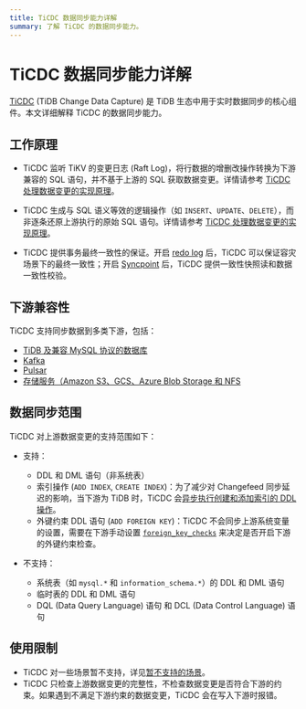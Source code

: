 ```yaml
---
title: TiCDC 数据同步能力详解
summary: 了解 TiCDC 的数据同步能力。
---
```


# TiCDC 数据同步能力详解

[TiCDC](/ticdc/ticdc-overview.md) (TiDB Change Data Capture) 是 TiDB 生态中用于​​实时数据同步​​的核心组件。本文详细解释 TiCDC 的数据同步能力。

## 工作原理​

- TiCDC 监听 TiKV 的变更日志 (Raft Log)，将行数据的增删改操作转换为下游兼容的 SQL 语句，并不基于上游的 SQL 获取数据变更。详情请参考 [TiCDC 处理数据变更的实现原理](/ticdc/ticdc-overview.md#ticdc-处理数据变更的实现原理)。

- TiCDC 生成与 SQL 语义等效的逻辑操作（如 `INSERT`、`UPDATE`、`DELETE`），而非逐条还原上游执行的原始 SQL 语句。详情请参考 [TiCDC 处理数据变更的实现原理](/ticdc/ticdc-overview.md#ticdc-处理数据变更的实现原理)。

- TiCDC 提供事务最终一致性的保证。开启 [redo log](/ticdc/ticdc-sink-to-mysql.md#灾难场景的最终一致性复制) 后，TiCDC 可以保证容灾场景下的最终一致性；开启 [Syncpoint](/ticdc/ticdc-upstream-downstream-check.md#启用-syncpoint) 后，TiCDC 提供一致性快照读和数据一致性校验。

## 下游兼容性

TiCDC 支持同步数据到多类下游，包括：

- [TiDB 及兼容 MySQL 协议的数据库](/ticdc/ticdc-sink-to-mysql.md)
- [Kafka](/ticdc/ticdc-sink-to-kafka.md)
- [Pulsar](/ticdc/ticdc-sink-to-pulsar.md)
- [存储服务（Amazon S3、GCS、Azure Blob Storage 和 NFS](/ticdc/ticdc-sink-to-cloud-storage.md)

## 数据同步范围

TiCDC 对上游数据变更的支持范围如下：

- 支持：
    - DDL 和 DML 语句（非系统表）
    - 索引操作 (`ADD INDEX`, `CREATE INDEX`)：为了减少对 Changefeed 同步延迟的影响，当下游为 TiDB 时，TiCDC 会[异步执行创建和添加索引的 DDL 操作](/ticdc/ticdc-ddl.md#创建和添加索引-ddl-的异步执行)。
    - 外键约束 DDL 语句 (`ADD FOREIGN KEY`)：TiCDC 不会同步上游系统变量的设置，需要在下游手动设置 [`foreign_key_checks`](/system-variables.md#foreign_key_checks) 来决定是否开启下游的外键约束检查。

- 不支持：
    - 系统表（如 `mysql.*` 和 `information_schema.*`）的 DDL 和 DML 语句
    - 临时表的 DDL 和 DML 语句
    - DQL (Data Query Language) 语句 和 DCL (Data Control Language) 语句

## 使用限制

- TiCDC 对一些场景暂不支持，详见[暂不支持的场景](/ticdc/ticdc-overview.md#暂不支持的场景)。
- TiCDC 只检查上游数据变更的完整性，不检查数据变更是否符合下游的约束。如果遇到不满足下游约束的数据变更，TiCDC 会在写入下游时报错。
